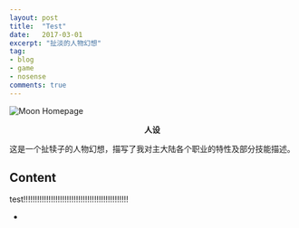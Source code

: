 ```yaml
---
layout: post
title:  "Test"
date:   2017-03-01
excerpt: "扯淡的人物幻想"
tag:
- blog
- game
- nosense
comments: true
---
```


![Moon Homepage](https://cloud.githubusercontent.com/assets/754514/14509720/61c61058-01d6-11e6-93ab-0918515ecd56.png)    
    
<center><b>人设</b></center>

这是一个扯犊子的人物幻想，描写了我对主大陆各个职业的特性及部分技能描述。

## Content 
  test!!!!!!!!!!!!!!!!!!!!!!!!!!!!!!!!!!!!!!!!!!!!!!


        
-
